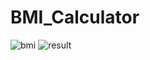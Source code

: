 # BMI_Calculator

![bmi](https://github.com/sakshichoudhary12/BMI_Calculator/assets/137709066/daa15324-2fd5-440f-9f5f-601d67fd4f7b)
![result](https://github.com/sakshichoudhary12/BMI_Calculator/assets/137709066/815f764b-f9af-46ce-a5fa-cf8d31799bb4)

